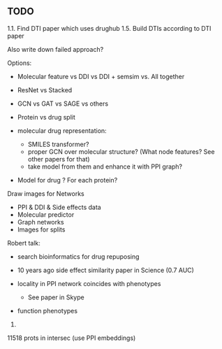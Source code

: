 ## TODO

1.1. Find DTI paper which uses drughub
1.5. Build DTIs according to DTI paper 

Also write down failed approach?

Options:
- Molecular feature vs DDI vs DDI + semsim vs. All together
- ResNet vs Stacked
- GCN vs GAT vs SAGE vs others
- Protein vs drug split

- molecular drug representation:
  - SMILES transformer?
  - proper GCN over molecular structure? (What node features? See other papers for that)
  - take model from them and enhance it with PPI graph?
- Model for drug ? For each protein?


Draw images for Networks
- PPI & DDI & Side effects data
- Molecular predictor
- Graph networks
- Images for splits

Robert talk:
  - search bioinformatics for drug repuposing
  - 10 years ago side effect similarity paper in Science  (0.7 AUC)
  - locality in PPI network coincides with phenotypes
    - See paper in Skype

  - function phenotypes
  1. 

  11518 prots in intersec (use PPI embeddings)
